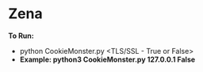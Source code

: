 # Zena

**To Run:**
- python CookieMonster.py <hostname or ip> <TLS/SSL - True or False>
- **Example: python3 CookieMonster.py 127.0.0.1 False**
